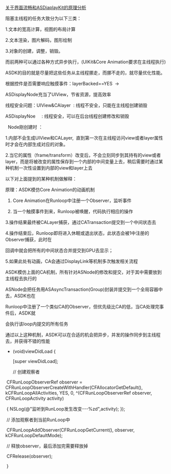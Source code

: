 [关于界面流畅和ASDiaplayKit的原理分析](https://blog.ibireme.com/2015/11/12/smooth_user_interfaces_for_ios/)

阻塞主线程的任务大致分为以下三类：

1.文本的宽高计算，视图的布局计算

2.文本渲染，图片解码，图形绘制

3.对象的创建，调整，销毁。

而前两种可以通过各种方式异步执行，\(UIKit&Core Animation要求在主线程执行\)

ASDK的目的就是尽量把这些任务从主线程挪走，而挪不走的，就尽量优化性能。

根据控件是否需要响应触摸事件：layerBacked==YES  -&gt;

ASDisplayNode充当了UIView，节省资源，提高效率

 线程安全问题：UIView&CAlayer  : 线程不安全，只能在主线程创建销毁

ASDisplayNoe     : 线程安全，可以在后台线程创建修改和销毁

  Node刚创建时 ：

1.内部不会生成UIView和CALayer,  直到第一次在主线程访问view或者layer属性时才会在内部生成对应的对象。

2.当它的属性（frame/transform）改变后，不会立刻同步到其持有的view或者layer，而是将被改变的属性保存到一个内部的中间变量上去，稍后需要时通过某种机制一次性设置到内部的view和layer上去

  
以下对上面提到的某种机制做解释：

原理：ASDK模仿Core Animation的动画机制

1. Core Animation在Runloop中注册一个Observer，监听事件

2. 当一个触摸事件到来，Runloop被唤醒，代码执行相应的操作

3.操作结果最终被CALayer捕获，通过CATransaction提交到一个中间状态去

4.操作结束后，Runloop即将进入休眠或退出状态，此状态会被1中注册的Observer捕获，此时在

回调中就会把所有的中间状态合并提交到GPU去显示；

5.如果此处有动画，CA会通过DisplayLink等机制多次触发相关流程

ASDK模仿上面的CA机制，所有针对ASNode的修改和提交，对于其中需要放到主线程去执行的

ASNode会把任务用ASAsyncTransaction\(Group\)封装并提交到一个全局容器中去，ASDK也在

Runloop中注册了一个类似CA的Observer，但优先级比CA的低，当CA处理完事件后，ASDK就

会执行该loop内提交的所有任务

通过以上这种机制，ASDK可以在合适的机会把异步，并发的操作同步到主线程去，并获得不错的性能

- \(void\)viewDidLoad { 

     \[super viewDidLoad\]; 

    // 创建观察者

 CFRunLoopObserverRef observer = CFRunLoopObserverCreateWithHandler\(CFAllocatorGetDefault\(\), kCFRunLoopAllActivities, YES, 0, ^\(CFRunLoopObserverRef observer, CFRunLoopActivity activity\)

 { NSLog\(@"监听到RunLoop发生改变---%zd",activity\); }\);

 // 添加观察者到当前RunLoop中

 CFRunLoopAddObserver\(CFRunLoopGetCurrent\(\), observer, kCFRunLoopDefaultMode\);

 // 释放observer，最后添加完需要释放掉

 CFRelease\(observer\);

 }

